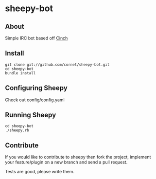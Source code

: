 # sheepy-bot

## About

Simple IRC bot based off [Cinch](https://github.com/cinchrb/cinch)

## Install

    git clone git://github.com/cornet/sheepy-bot.git
    cd sheepy-bot
    bundle install


## Configuring Sheepy

Check out config/config.yaml


## Running Sheepy

    cd sheepy-bot
    ./sheepy.rb


## Contribute

If you would like to contribute to sheepy then fork the project, implement your feature/plugin on a new branch and send a pull request.

Tests are good, please write them.
